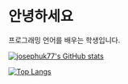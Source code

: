 # 안녕하세요

프로그래밍 언어를 배우는 학생입니다.   




[![josephuk77's GitHub stats](https://github-readme-stats.vercel.app/api?username=josephuk77)](https://github.com/anuraghazra/github-readme-stats)    



[![Top Langs](https://github-readme-stats.vercel.app/api/top-langs/?username=josephuk77)](https://github.com/anuraghazra/github-readme-stats)    

